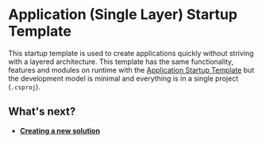 # Application (Single Layer) Startup Template

This startup template is used to create applications quickly without striving with a layered architecture. This template has the same functionality, features and modules on runtime with the [Application Startup Template](../application/index.md) but the development model is minimal and everything is in a single project (`.csproj`).

## What's next?

- [**Creating a new solution**](./create-solution.md)